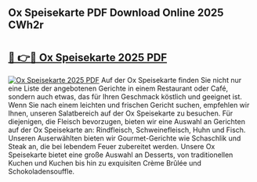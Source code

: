 ## Ox Speisekarte PDF Download Online 2025 CWh2r

# <h2><a href="http://gcd80v.nevu.top/?p=Ox+Speisekarte">🔗 👉🔴 Ox Speisekarte 2025 PDF</a></h2>

[![Ox Speisekarte 2025 PDF](https://i.imgur.com/dBaPXMq.png)](http://gcd80v.nevu.top/?p=Ox+Speisekarte)
Auf der Ox Speisekarte finden Sie nicht nur eine Liste der angebotenen Gerichte in einem Restaurant oder Café, sondern auch etwas, das für Ihren Geschmack köstlich und geeignet ist. Wenn Sie nach einem leichten und frischen Gericht suchen, empfehlen wir Ihnen, unseren Salatbereich auf der Ox Speisekarte zu besuchen. Für diejenigen, die Fleisch bevorzugen, bieten wir eine Auswahl an Gerichten auf der Ox Speisekarte an: Rindfleisch, Schweinefleisch, Huhn und Fisch. Unseren Auserwählten bieten wir Gourmet-Gerichte wie Schaschlik und Steak an, die bei lebendem Feuer zubereitet werden. Unsere Ox Speisekarte bietet eine große Auswahl an Desserts, von traditionellen Kuchen und Kuchen bis hin zu exquisiten Crème Brûlée und Schokoladensouffle.
